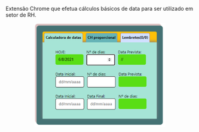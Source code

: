 Extensão Chrome que efetua cálculos básicos de data para ser utilizado em setor de RH.
<p align="center">
  <img src="images/print.png" width="350" title="Print Tela">
  
</p>